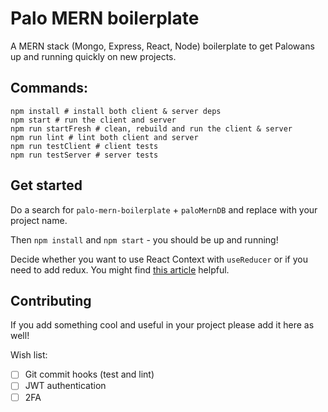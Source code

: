# Palo MERN boilerplate

A MERN stack (Mongo, Express, React, Node) boilerplate to get Palowans up and running quickly on new projects.

## Commands:

```shell
npm install # install both client & server deps
npm start # run the client and server
npm run startFresh # clean, rebuild and run the client & server
npm run lint # lint both client and server
npm run testClient # client tests
npm run testServer # server tests
```

## Get started

Do a search for `palo-mern-boilerplate` + `paloMernDB` and replace with your project name.

Then `npm install` and `npm start` - you should be up and running!

Decide whether you want to use React Context with `useReducer` or if you need to add redux. 
You might find [this article](https://blog.isquaredsoftware.com/2021/01/context-redux-differences/#:~:text=Context%20%2B%20useReducer%20are%20React%20features,values%20or%20changes%20over%20time.) helpful. 

## Contributing

If you add something cool and useful in your project please add it here as well!

Wish list:

- [ ] Git commit hooks (test and lint)
- [ ] JWT authentication
- [ ] 2FA
